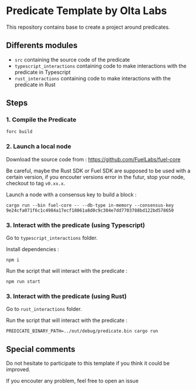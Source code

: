 # Predicate Template by Olta Labs

This repository contains base to create a project around predicates.

## Differents modules

- `src` containing the source code of the predicate
- `typescript_interactions` containing code to make interactions with the predicate in Typescript
- `rust_interactions` containing code to make interactions with the predicate in Rust

## Steps

### 1. Compile the Predicate

```
forc build
```

### 2. Launch a local node

Download the source code from : https://github.com/FuelLabs/fuel-core 

Be careful, maybe the Rust SDK or Fuel SDK are supposed to be used with a certain version, if you encouter versions error in the futur, stop your node, checkout to tag `v0.xx.x`.

Launch a node with a consensus key to build a block :

```
cargo run --bin fuel-core -- --db-type in-memory --consensus-key 9e24cfa071f6c1c4984a17ecf18061a8d0c9c304e7dd7703788bd122bd578650
```

### 3. Interact with the predicate (using Typescript)

Go to `typescript_interactions` folder.

Install dependencies :

```
npm i
```

Run the script that will interact with the predicate :
```
npm run start
```

### 3. Interact with the predicate (using Rust)

Go to `rust_interactions` folder.

Run the script that will interact with the predicate :
```
PREDICATE_BINARY_PATH=../out/debug/predicate.bin cargo run
```

## Special comments

Do not hesitate to participate to this template if you think it could be improved.

If you encouter any problem, feel free to open an issue